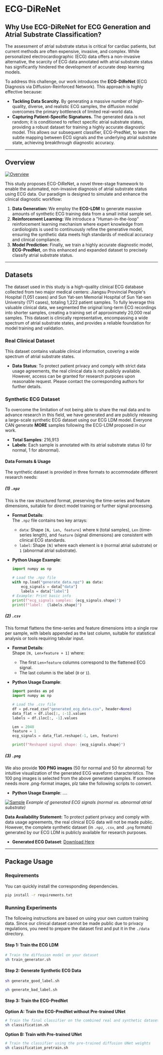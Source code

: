 # ECG-DiReNet

## Why Use ECG-DiReNet for ECG Generation and Atrial Substrate Classification? 

The assessment of atrial substrate status is critical for cardiac patients, but current methods are often expensive, invasive, and complex. While personalized electrocardiographic (ECG) data offers a non-invasive alternative, the scarcity of ECG data annotated with atrial substrate status has significantly hindered the development of accurate deep learning models.

To address this challenge, our work introduces the **ECG-DiReNet** (ECG Diagnosis via Diffusion-Reinforced Network). This approach is highly effective because:

  * **Tackling Data Scarcity.** By generating a massive number of high-quality, diverse, and realistic ECG samples, the diffusion model overcomes the primary bottleneck of limited real-world data.
  * **Capturing Patient-Specific Signatures.** The generated data is not random; it is conditioned to reflect specific atrial substrate states, providing a robust dataset for training a highly accurate diagnostic model. This allows our subsequent classifier, ECG-PredNet, to learn the subtle mapping between ECG signals and the underlying atrial substrate state, achieving breakthrough diagnostic accuracy.

-----

## Overview 

[![Overview](./assets/overview.png)](Overview)

This study proposes ECG-DiReNet, a novel three-stage framework to enable the automated, non-invasive diagnosis of atrial substrate status using ECG data. Our paradigm is designed to simulate and enhance the clinical diagnostic workflow:

1.  **Data Generation:** We employ the **ECG-LDM** to generate massive amounts of synthetic ECG training data from a small initial sample set.
2.  **Reinforcement Learning:** We introduce a "Human-in-the-loop" reinforcement learning mechanism where expert knowledge from cardiologists is used to continuously refine the generative model, ensuring the synthetic data meets high standards of medical accuracy and clinical compliance.
3.  **Model Prediction**: Finally, we train a highly accurate diagnostic model, **ECG-PredNet**, on this enhanced and expanded dataset to precisely classify atrial substrate status.

-----



## Datasets 

The dataset used in this study is a high-quality clinical ECG database collected from two major medical centers: Jiangsu Provincial People's Hospital (1,051 cases) and Sun Yat-sen Memorial Hospital of Sun Yat-sen University (171 cases), totaling 1,222 patient samples. To fully leverage this valuable clinical data, we segmented the original long-term ECG recordings into shorter samples, creating a training set of approximately 20,000 real samples. This dataset is clinically representative, encompassing a wide spectrum of atrial substrate states, and provides a reliable foundation for model training and validation.



### Real Clinical Dataset 

This dataset contains valuable clinical information, covering a wide spectrum of atrial substrate states.

- **Data Status**: To protect patient privacy and comply with strict data usage agreements, the real clinical data is not publicly available. However, access can be granted for research purposes upon reasonable request. Please contact the corresponding authors for further details.



### Synthetic ECG Dataset 

To overcome the limitation of not being able to share the real data and to advance research in this field, we have generated and are publicly releasing a large-scale synthetic ECG dataset using our ECG LDM model. Everyone CAN generate **MORE** samples following the ECG-LDM proposed in our work.

- **Total Samples**: 216,913
- **Labels**: Each sample is annotated with its atrial substrate status (0 for normal, 1 for abnormal).


#### Data Formats & Usage  

The synthetic dataset is provided in three formats to accommodate different research needs:  


##### (1) `.npz` 

This is the raw structured format, preserving the time-series and feature dimensions, suitable for direct model training or further signal processing.  

- **Format Details**:  
  The `.npz` file contains two key arrays:  

  - `data`: Shape `[N, Len, feature]` where `N` (total samples), `Len` (time-series length), and `feature` (signal dimensions) are consistent with clinical ECG standards.  
  - `label`: Shape `[N]` where each element is `0` (normal atrial substrate) or `1` (abnormal atrial substrate).  

- **Python Usage Example**:  

  ```python
  import numpy as np
  
  # Load the .npz file
  with np.load("generate_data.npz") as data:
      ecg_signals = data["data"]  
      labels = data["label"]      
  # Example: Print basic info
  print(f"ecg_signals samples: {ecg_signals.shape}")
  print(f"label:  {labels.shape}")  
  ```


##### (2) `.csv` 

This format flattens the time-series and feature dimensions into a single row per sample, with labels appended as the last column, suitable for statistical analysis or tools requiring tabular input.  

- **Format Details**:  
  Shape `[N, Len×feature + 1]` where:  

  - The first `Len×feature` columns correspond to the flattened ECG signal.  
  - The last column is the label (`0` or `1`).  

- **Python Usage Example**:  

  ```python
  import pandas as pd
  import numpy as np
  
  # Load the .csv file
  df = pd.read_csv("generated_ecg_data.csv", header=None)  
  data_flat = df.iloc[:, :-1].values 
  labels = df.iloc[:, -1].values      
  
  Len = 2048  
  feature = 1  
  ecg_signals = data_flat.reshape(-1, Len, feature) 
  
  print(f"Reshaped signal shape: {ecg_signals.shape}")
  ```


##### (3) `.png` 

We also provide **100 PNG images** (50 for normal and 50 for abnormal) for intuitive visualization of the generated ECG waveform characteristics. The 100 png images is selected from the above generated samples. If someone needs more .png-format images, plz take the following scripts to convert.

- **Python Usage Example**:
  ....


[![Sample](./assets/sample.png)](sample)
*Example of generated ECG signals (normal vs. abnormal atrial substrate)*


**Data Availability Statement:**
To protect patient privacy and comply with data usage agreements, the real clinical ECG data will not be made public. However, the complete synthetic dataset (in `.npz`, `.csv`, and `.png` formats) generated by our ECG LDM is publicly available for research purposes.  

- **Generated ECG Dataset**: [Download Here](https://www.google.com/search?q=%23)


-----


## Package Usage 

### Requirements 

You can quickly install the corresponding dependencies.

```bash
pip install -r requirements.txt
```

### Running Experiments 

The following instructions are based on using your own custom training data. Since our clinical dataset cannot be made public due to privacy regulations, you need to prepare the dataset first and put it in the `./data` directory.

#### Step 1: Train the ECG LDM

```bash
# Train the diffusion model on your dataset
sh train_generator.sh
```


#### Step 2: Generate Synthetic ECG Data

```bash
sh generate_good_label.sh

sh generate_bad_label.sh
```

#### Step 3: Train the ECG-PredNet

**Option A: Train the ECG-PredNet without Pre-trained UNet**

```bash
# Train the final classifier on the combined real and synthetic dataset
sh classification.sh
```

**Option B: Train with Pre-trained UNet**


```bash
# Train the classifier using the pre-trained diffusion UNet weights
sh classification_pretrain.sh
```
